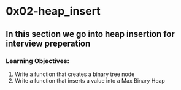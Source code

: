 # 0x02-heap_insert
## In this section we go into heap insertion for interview preperation
### Learning Objectives:
1. Write a function that creates a binary tree node
2. Write a function that inserts a value into a Max Binary Heap
